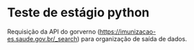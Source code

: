 # Teste de estágio python

Requisição da API do gorverno (https://imunizacao-es.saude.gov.br/_search) para organização de saída de dados.

 
